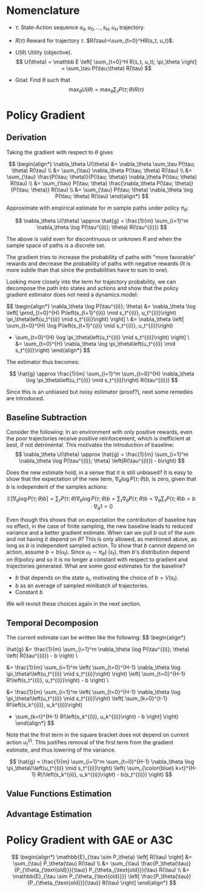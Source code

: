 # Nomenclature

- $\tau$: State-Action sequence $s_0, u_0, \ldots, s_H, u_H$ trajectory. 
- $R(\tau)$ Reward for trajectory $\tau$. $R(\tau)=\sum_{t=0}^HR(s_t, u_t)$.
- $U(\theta)$ Utility (objective). 
$$
U(\theta) = \mathbb E \left[ \sum_{t=0}^H R(s_t, u_t); \pi_\theta \right] = \sum_\tau P(\tau;\theta) R(\tau)
$$

- Goal: Find $\theta$ such that 
$$
\max_\theta U(\theta) = \max_\theta \sum_\tau P(\tau;\theta) R(\tau)
$$

# Policy Gradient
## Derivation
Taking the gradient with respect to $\theta$ gives

$$
\begin{align*}
\nabla_\theta U(\theta) 
&= \nabla_\theta \sum_\tau P(\tau; \theta) R(\tau) \\
&= \sum_{\tau} \nabla_\theta P(\tau; \theta) R(\tau) \\
&= \sum_{\tau} \frac{P(\tau; \theta)}{P(\tau; \theta)} \nabla_\theta P(\tau; \theta) R(\tau) \\
&= \sum_{\tau} P(\tau; \theta) \frac{\nabla_\theta P(\tau; \theta)}{P(\tau; \theta)} R(\tau) \\
&= \sum_{\tau} P(\tau; \theta) \nabla_\theta \log P(\tau; \theta) R(\tau)
\end{align*}
$$

Approximate with empirical estimate for $m$ sample paths under policy $\pi_\theta$:

$$
\nabla_\theta U(\theta) \approx \hat{g} = \frac{1}{m} \sum_{i=1}^m \nabla_\theta \log P(\tau^{(i)}; \theta) R(\tau^{(i)})
$$

The above is valid even for discontinuous or unknown $R$ and when the sample space of paths is a discrete set.


The gradient tries to increase the probability of paths with "more favorable" rewards and decrease the probability of paths with negative rewards (It is more subtle than that since the probabilities have to sum to one).

Looking more closely into the term for trajectory probability, we can decompose the path into states and actions and show that the policy gradient estimator does not need a dynamics model:

$$
\begin{align*}
\nabla_\theta \log P(\tau^{(i)}; \theta)
&= \nabla_\theta \log \left[
\prod_{t=0}^{H} P\left(s_{t+1}^{(i)} \mid s_t^{(i)}, u_t^{(i)}\right)
\pi_\theta\left(u_t^{(i)} \mid s_t^{(i)}\right)
\right] \\
&= \nabla_\theta \left[
\sum_{t=0}^{H} \log P\left(s_{t+1}^{(i)} \mid s_t^{(i)}, u_t^{(i)}\right)
+ \sum_{t=0}^{H} \log \pi_\theta\left(u_t^{(i)} \mid s_t^{(i)}\right)
\right] \\
&= \sum_{t=0}^{H} \nabla_\theta \log \pi_\theta\left(u_t^{(i)} \mid s_t^{(i)}\right)
\end{align*}
$$

The estimator thus becomes:

$$
\hat{g} \approx \frac{1}{m} \sum_{i=1}^m \sum_{t=0}^{H} \nabla_\theta \log \pi_\theta\left(u_t^{(i)} \mid s_t^{(i)}\right) R(\tau^{(i)})
$$

Since this is an unbiased but noisy estimator (proof?), next some remedies are introduced. 

## Baseline Subtraction
Consider the following: In an environment with only positive rewards, even the poor trajectories receive positive reinforcement, which is inefficient at best, if not detrimental. This motivates the introduction of baseline:
$$
\nabla_\theta U(\theta) \approx \hat{g} = \frac{1}{m} \sum_{i=1}^m \nabla_\theta \log P(\tau^{(i)}; \theta) \left(R(\tau^{(i)}) - b\right)
$$

Does the new estimate hold, in a sense that it is still unbiased? It is easy to show that the expectation of the new term, $\nabla_\theta \log P(\tau; \theta) b$, is zero, given that $b$ is independent of the samples actions:

$$
\mathbb E \left[ \nabla_\theta \log P(\tau; \theta) b\right]
= \sum_\tau P(\tau; \theta) \nabla_\theta \log P(\tau; \theta) b 
= \sum_\tau \nabla_\theta P(\tau; \theta) b 
= \nabla_\theta \sum_\tau P(\tau; \theta) b 
= b \cdot \nabla_\theta 1
= 0
$$

Even though this shows that on expectation the contribution of baseline has no effect, in the case of finite sampling, the new baseline leads to reduced variance and a better gradient estimate. 
When can we pull $b$ out of the sum and not having it depend on $\theta$? This is only allowed, as mentioned above, as long as $b$ is independent sampled action. To show that $b$ cannot depend on action, assume $b = b(u_t)$. Since $u_t \sim \pi_\theta(\cdot|s_t)$, then $b$'s distribution depend on $\theta$/policy and so it is no longer a constant with respect to gradient and trajectories generated. What are some good estimates for the baseline? 

- $b$ that depends on the state $s_t$, motivating the choice of $b=V(s_t)$.
- $b$ as an average of sampled minibatch of trajectories.
- Constant $b$

We will revisit these choices again in the next section.

## Temporal Decomposion

The current estimate can be written like the following:
$$
\begin{align*}

\hat{g} &= \frac{1}{m} \sum_{i=1}^m \nabla_\theta \log P(\tau^{(i)}; \theta) \left( R(\tau^{(i)}) - b \right) \\

&= \frac{1}{m} \sum_{i=1}^m \left( \sum_{t=0}^{H-1} \nabla_\theta \log \pi_\theta\!\left(u_t^{(i)} \mid s_t^{(i)}\right) \right) 
\left( \sum_{t=0}^{H-1} R\!\left(s_t^{(i)}, u_t^{(i)}\right) - b \right)  \\

&= \frac{1}{m} \sum_{i=1}^m \left( \sum_{t=0}^{H-1} \nabla_\theta \log \pi_\theta\!\left(u_t^{(i)} \mid s_t^{(i)}\right) 
\left[ \sum_{k=0}^{t-1} R\!\left(s_k^{(i)}, u_k^{(i)}\right) 
+ \sum_{k=t}^{H-1} R\!\left(s_k^{(i)}, u_k^{(i)}\right) - b \right] \right)
\end{align*}
$$

Note that the first term in the square bracket does not depend on current action $u_t^{(i)}$. This justifies removal of the first term from the gradient estimate, and thus lowering of the variance. 

$$
\hat{g} = \frac{1}{m} \sum_{i=1}^m \sum_{t=0}^{H-1} \nabla_\theta \log \pi_\theta\!\left(u_t^{(i)} \mid s_t^{(i)}\right) 
\left( 
\sum_{\color{blue} k=t}^{H-1} R\!\left(s_k^{(i)}, u_k^{(i)}\right) - b(s_t^{(i)}) \right)
$$


## Value Functions Estimation
## Advantage Estimation


# Policy Gradient with GAE or A3C
$$
\begin{align*}
\mathbb{E}_{\tau \sim P_\theta} \left[ R(\tau) \right]
&= \sum_{\tau} P_\theta(\tau) R(\tau) \\
&= \sum_{\tau} \frac{P_\theta(\tau)}{P_{\theta_{\text{old}}}(\tau)} P_{\theta_{\text{old}}}(\tau) R(\tau) \\
&= \mathbb{E}_{\tau \sim P_{\theta_{\text{old}}}} \left[ \frac{P_\theta(\tau)}{P_{\theta_{\text{old}}}(\tau)} R(\tau) \right]
\end{align*}
$$

